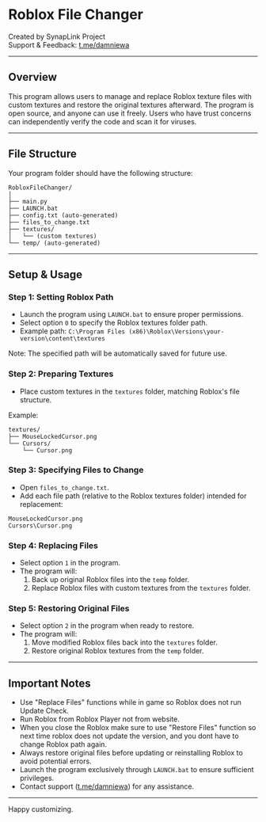 # Roblox File Changer

Created by SynapLink Project  
Support & Feedback: [t.me/damniewa](https://t.me/damniewa)

---

## Overview

This program allows users to manage and replace Roblox texture files with custom textures and restore the original textures afterward. The program is open source, and anyone can use it freely. Users who have trust concerns can independently verify the code and scan it for viruses.

---

## File Structure

Your program folder should have the following structure:

```
RobloxFileChanger/
│
├── main.py
├── LAUNCH.bat
├── config.txt (auto-generated)
├── files_to_change.txt
├── textures/
│   └── (custom textures)
└── temp/ (auto-generated)
```

---

## Setup & Usage

### Step 1: Setting Roblox Path

- Launch the program using `LAUNCH.bat` to ensure proper permissions.
- Select option `0` to specify the Roblox textures folder path.
- Example path: `C:\Program Files (x86)\Roblox\Versions\your-version\content\textures`

Note: The specified path will be automatically saved for future use.

### Step 2: Preparing Textures

- Place custom textures in the `textures` folder, matching Roblox's file structure.

Example:
```
textures/
├── MouseLockedCursor.png
└── Cursors/
    └── Cursor.png
```

### Step 3: Specifying Files to Change

- Open `files_to_change.txt`.
- Add each file path (relative to the Roblox textures folder) intended for replacement:

```
MouseLockedCursor.png
Cursors\Cursor.png
```

### Step 4: Replacing Files

- Select option `1` in the program.
- The program will:
  1. Back up original Roblox files into the `temp` folder.
  2. Replace Roblox files with custom textures from the `textures` folder.

### Step 5: Restoring Original Files

- Select option `2` in the program when ready to restore.
- The program will:
  1. Move modified Roblox files back into the `textures` folder.
  2. Restore original Roblox textures from the `temp` folder.

---

## Important Notes

- Use "Replace Files" functions while in game so Roblox does not run Update Check.
- Run Roblox from Roblox Player not from website.
- When you close the Roblox make sure to use "Restore Files" function so next time roblox does not update the version, and you dont have to change Roblox path again.
- Always restore original files before updating or reinstalling Roblox to avoid potential errors.
- Launch the program exclusively through `LAUNCH.bat` to ensure sufficient privileges.
- Contact support ([t.me/damniewa](https://t.me/damniewa)) for any assistance.

---

Happy customizing.

